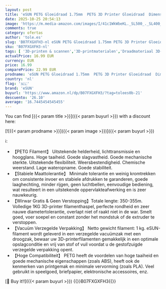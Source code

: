 ```yaml
---
layout: post
title: 'eSUN PETG Gloeidraad 1.75mm  PETG 3D Printer Gloeidraad  Dimensionale Nauwkeurigheid +/- 0.05mm  1KG  2.2 LBS  Spoel 3D Printen Materiaal voor 3D Printer  Effen Wit'
date: 2025-10-25 20:54:13
image: 'https://m.media-amazon.com/images/I/41c1WkWbeKL._SL500_._SL400_.jpg'
comments: true
category: ofertas
author: 'tole.es'
slug: 'B07FXGXFH3-nl eSUN PETG Gloeidraad 1.75mm PETG 3D Printer Gloeidraad...'
sku: 'B07FXGXFH3-nl'
tags: [ '3D-printen & scannen','3D-printmaterialen','Draadmateriaal 3D-printers','Zakelijk, industrie & wetenschap','esun','🇳🇱', ]
actualPrice: 16.99 EUR
currency: EUR
price: 16.99
comparePrice: 22.99 EUR
prodname: 'eSUN PETG Gloeidraad 1.75mm  PETG 3D Printer Gloeidraad  Dimensionale Nauwkeurigheid +/- 0.05mm  1KG  2.2 LBS  Spoel 3D Printen Materiaal voor 3D Printer  Effen Wit'
country: 'nl'
flag: '🇳🇱'
brand: 'eSUN'
buyurl: 'https://www.amazon.nl/dp/B07FXGXFH3/?tag=tolees0b-21'
descuento: '26.10'
average: '16.7445454545455'
---
```


You can find [{{< param title >}}]({{< param buyurl >}}) with a discount here:

[![{{< param prodname >}}]({{< param image >}})]({{< param buyurl >}})

ℹ️:

- 【PETG Filament】 Uitstekende helderheid, lichttransmissie en hoogglans. Hoge taaiheid. Goede slagvastheid. Goede mechanische sterkte. Uitstekende flexibiliteit. Weersbestendigheid. Chemische weerstand. Lage wateropname. Goede stabiliteit.
- 【Stabiele Maattolerantie】 Minimale tolerantie en weinig kromtrekken om consistente invoer en stabiele afdrukken te garanderen, goede laaghechting, minder rijgen, geen luchtbellen, eenvoudige bediening, wat resulteert in een uitstekende oppervlakteafwerking en is zeer nauwkeurig.
- 【Wirwar Gratis & Geen Verstopping】Totale lengte: 350-355m. Volledige 1KG 3D-printer filamenthaspel, perfecte rondheid en zeer nauwe diametertolerantie, overlapt niet of raakt niet in de war. Smelt goed, voer soepel en constant zonder het mondstuk of de extruder te verstoppen.
- 【Vacuüm Verzegelde Verpakking】 Netto gewicht filament: 1 kg. eSUN-filament wordt geleverd in een verzegelde vacuümzak met een droogzak, bewaar uw 3D-printerfilamenten gemakkelijk in een optimale opslagconditie en vrij van stof of vuil voordat u de gestofzuigde verzegelde verpakking opent.
- 【Hoge Compatibiliteit】 PETG heeft de voordelen van hoge taaiheid en goede mechanische eigenschappen (zoals ABS), heeft ook de kenmerken van printgemak en minimale vervorming (zoals PLA). Veel gebruikt in speelgoed, briefpapier, elektronische accessoires, enz.

[🛒 Buy it!!]({{< param buyurl >}})
{{<world>}}B07FXGXFH3{{</world>}}
